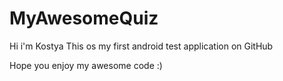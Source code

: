 # MyAwesomeQuiz

Hi i'm Kostya
This os my first android test application on GitHub

Hope you enjoy my awesome code :)
